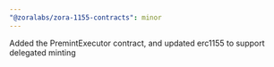 ```yaml
---
"@zoralabs/zora-1155-contracts": minor
---
```


Added the PremintExecutor contract, and updated erc1155 to support delegated minting
